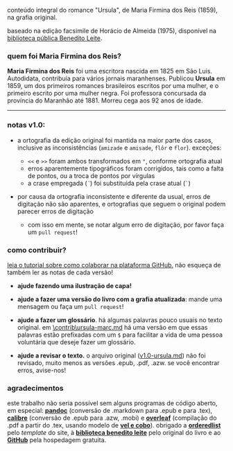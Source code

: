conteúdo integral do romance "Ursula", de Maria Firmina dos Reis (1859), na grafia original.

baseado na edição facsimile de Horácio de Almeida (1975), disponível na [biblioteca pública Benedito Leite](http://www.cultura.ma.gov.br/portal/sgc/modulos/sgc_bpbl/acervo_digital/arq_ad/20150722152956.pdf).

### quem foi Maria Firmina dos Reis?
__Maria Firmina dos Reis__ foi uma escritora nascida em 1825 em São Luis. Autodidata, contribuía para vários jornais maranhenses. Publicou __Ursula__ em 1859, um dos primeiros romances brasileiros escritos por uma mulher, e o primeiro escrito por uma mulher negra. Foi professora concursada da província do Maranhão até 1881. Morreu cega aos 92 anos de idade.

* * *

### notas v1.0:

* a ortografia da edição original foi mantida na maior parte dos casos, inclusive as inconsistências (`amizade` e `amisade`, `flôr` e `flor`).  exceções:
	* `<<` e `>>` foram ambos transformados em `"`, conforme ortografia atual
	* erros aparentemente tipográficos foram corrigidos, tais como a falta de pontos, ou a troca de pontos por vírgulas
	* a crase empregada (`´`) foi substituída pela crase atual (`` ` ``)

* por causa da ortografia inconsistente e diferente da usual, erros de digitação não são aparentes, e ortografias que seguem o original podem parecer erros de digitação
	* com isso em mente, se notar algum erro de digitação, por favor faça um `pull request`!
	
### como contribuir?

[leia o tutorial sobre como colaborar na plataforma GitHub.](/ursula/contribuir)
não esqueça de também ler as notas de cada versão!

* __ajude fazendo uma ilustração de capa!__

* __ajude a fazer uma versão do livro com a grafia atualizada__: mande uma mensagem ou faça um `pull request`!

* __ajude a fazer um glossário__. há algumas palavras pouco usuais no texto original. em [\contrib\ursula-marc.md](https://github.com/odanoburu/ursula/blob/master/contrib/ursula-marc.md) há uma versão em que essas palavras estão prefixadas com um `$` para facilitar a vida de uma pessoa voluntária que deseje fazer um glossário.

* __ajude a revisar o texto.__ o arquivo original ([v1.0-ursula.md](https://github.com/odanoburu/ursula/blob/master/v1.0-ursula.md)) não foi revisado, muito menos as versões .epub, .pdf, .azw. se você encontrar erros, avise-nos!

### agradecimentos
este trabalho não seria possível sem alguns programas de código aberto, em especial: [__pandoc__](http://pandoc.org/) (conversão de .markdown para .epub e para .tex), [__calibre__](https://calibre-ebook.com/) (conversão de .epub para .azw, .mobi) e [__overleaf__](overleaf.com) (compilação do .pdf a partir do .tex, usando modelo de [__vel e cobo__](http://www.latextemplates.com/template/ebook)). obrigado a [__orderedlist__](https://github.com/orderedlist) pelo _template_ do site, à [__biblioteca benedito leite__](http://www.cultura.ma.gov.br/bpbl/) pelo original do livro e ao [__GitHub__](https://github.com/) pela hospedagem gratuita.
